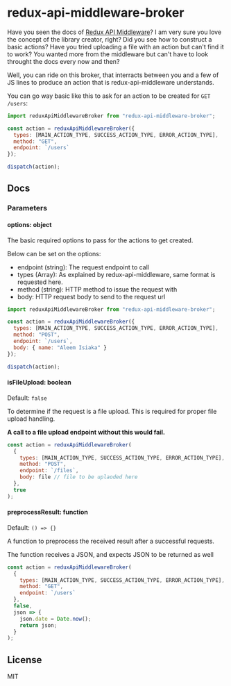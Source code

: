 # redux-api-middleware-broker

Have you seen the docs of
[Redux API Middleware](https://www.npmjs.com/package/redux-api-middleware)? I am
very sure you love the concept of the library creator, right? Did you see how to
construct a basic actions? Have you tried uploading a file with an action but
can't find it to work? You wanted more from the middleware but can't have to
look throught the docs every now and then?

Well, you can ride on this broker, that interracts between you and a few of JS
lines to produce an action that is redux-api-middleware understands.

You can go way basic like this to ask for an action to be created for
`GET /users`:

```js
import reduxApiMiddlewareBroker from "redux-api-middleware-broker";

const action = reduxApiMiddlewareBroker({
  types: [MAIN_ACTION_TYPE, SUCCESS_ACTION_TYPE, ERROR_ACTION_TYPE],
  method: "GET",
  endpoint: `/users`
});

dispatch(action);
```

## Docs

### Parameters

#### options: object

The basic required options to pass for the actions to get created.

Below can be set on the options:

- endpoint (string): The request endpoint to call
- types (Array): As explained by redux-api-middleware, same format is requested
  here.
- method (string): HTTP method to issue the request with
- body: HTTP request body to send to the request url

```js
import reduxApiMiddlewareBroker from "redux-api-middleware-broker";

const action = reduxApiMiddlewareBroker({
  types: [MAIN_ACTION_TYPE, SUCCESS_ACTION_TYPE, ERROR_ACTION_TYPE],
  method: "POST",
  endpoint: `/users`,
  body: { name: "Aleem Isiaka" }
});

dispatch(action);
```

#### isFileUpload: boolean

Default: `false`

To determine if the request is a file upload. This is required for proper file
upload handling.

**A call to a file upload endpoint without this would fail.**

```js
const action = reduxApiMiddlewareBroker(
  {
    types: [MAIN_ACTION_TYPE, SUCCESS_ACTION_TYPE, ERROR_ACTION_TYPE],
    method: "POST",
    endpoint: `/files`,
    body: file // file to be uplaoded here
  },
  true
);
```

#### preprocessResult: function

Default: `() => {}`

A function to preprocess the received result after a successful requests.

The function receives a JSON, and expects JSON to be returned as well

```js
const action = reduxApiMiddlewareBroker(
  {
    types: [MAIN_ACTION_TYPE, SUCCESS_ACTION_TYPE, ERROR_ACTION_TYPE],
    method: "GET",
    endpoint: `/users`
  },
  false,
  json => {
    json.date = Date.now();
    return json;
  }
);
```

## License

MIT
